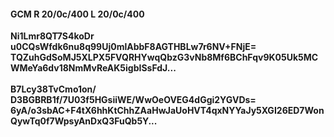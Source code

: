 #### GCM R 20/0c/400 L 20/0c/400
**Ni1Lmr8QT7S4koDr**<br/>**u0CQsWfdk6nu8q99Uj0mlAbbF8AGTHBLw7r6NV+FNjE=**<br/>**TQZuhGdSoMJ5XLPX5FVQRHYwqQbzG3vNb8Mf6BChFqv9K05Uk5MCWMeYa6dv18NmMvReAK5igbISsFdJ...**<br/><br/>
**B7Lcy38TvCmo1on/**<br/>**D3BGBRB1f/7U03f5HGsiiWE/WwOeOVEG4dGgi2YGVDs=**<br/>**6yA/o3sbAC+F4tX6hhKtChhZAaHwJaUoHVT4qxNYYaJy5XGI26ED7WonQywTq0f7WpsyAnDxQ3FuQb5Y...**